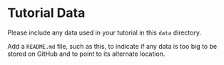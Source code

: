 # Tutorial Data

Please include any data used in your tutorial in this `data` directory. 

Add a `README.md` file, such as this, to indicate if any data is too big to be stored on GitHub and to point to its alternate location.
